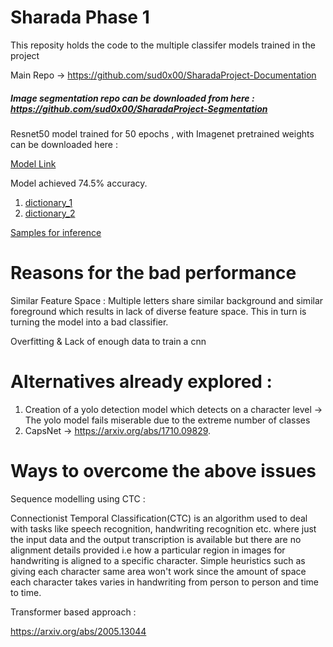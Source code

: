 # Sharada Phase 1
This reposity holds the code to the multiple classifer models trained in the project

 Main Repo -> https://github.com/sud0x00/SharadaProject-Documentation

##### Image segmentation repo can be downloaded from here : https://github.com/sud0x00/SharadaProject-Segmentation

 

Resnet50 model trained for 50 epochs , with Imagenet pretrained weights can be downloaded here :

[ Model Link ](https://drive.google.com/file/d/13OoUbJaizdSv9gMDeucJbBkE5pJGSDn9/view?usp=sharing)


Model achieved 74.5% accuracy.

1. [dictionary_1](https://drive.google.com/file/d/1mL3qDtw4fHf0MUflVEed29K9BnmYYBQo/view?usp=sharing)
2. [dictionary_2](https://drive.google.com/file/d/1AkGj5mpUPuVwfcqxgsU7WR2gXwYSvORH/view?usp=sharing)


[Samples for inference](https://drive.google.com/file/d/1B7NT19IrtS7TKsc7GLwuLkQpEMy8yAH3/view?usp=sharing)


# Reasons for the bad performance

Similar Feature Space : Multiple letters share similar background and similar foreground which results in lack of diverse feature space. This in turn is turning the model into a bad classifier. 

Overfitting & Lack of enough data to train a cnn

# Alternatives already explored :

 1. Creation of a yolo detection model which detects on a character level -> The yolo model fails miserable due to the extreme number of classes
 2. CapsNet -> https://arxiv.org/abs/1710.09829.

# Ways to overcome the above issues 

Sequence modelling using CTC :

Connectionist Temporal Classification(CTC) is an algorithm used to deal with tasks like speech recognition, handwriting recognition etc. where just the input data and the output transcription is available but there are no alignment details provided i.e how a particular region in images for handwriting is aligned to a specific character. Simple heuristics such as giving each character same area won't work since the amount of space each character takes varies in handwriting from person to person and time to time.

Transformer based approach :

https://arxiv.org/abs/2005.13044

